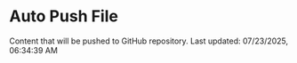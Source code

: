 # Auto Push File

Content that will be pushed to GitHub repository.
Last updated: 07/23/2025, 06:34:39 AM